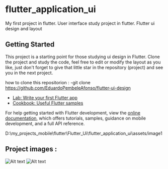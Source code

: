 # flutter_application_ui

My first project in flutter.
User interface study project in flutter.
Flutter ui design and layout

## Getting Started

This project is a starting point for those studying ui design in Flutter.
Clone the project and study the code, feel free to edit or modify the layout as you like, just don't forget to give that little star in the repository (project) and see you in the next project.

how to clone this repositorion :
  -git clone https://github.com/EduardoPembeleAfonso/flutter-ui-design 

- [Lab: Write your first Flutter app](https://docs.flutter.dev/get-started/codelab)
- [Cookbook: Useful Flutter samples](https://docs.flutter.dev/cookbook)

For help getting started with Flutter development, view the
[online documentation](https://docs.flutter.dev/), which offers tutorials,
samples, guidance on mobile development, and a full API reference.

D:\my_projects_mobile\flutter\Flutter_Ui\flutter_application_ui\assets/image1
## Project images : 
![Alt text](relative%20path/assets/image1.png?raw=true "Title")
![Alt text](relative%20assets/image1.png?raw=true "Title")
<!-- ![Alt text](relative%20path/to/img.jpg?raw=true "Title") -->
<!-- ![alt text](http://url/to/img.png) -->
